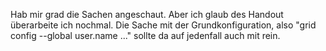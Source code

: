 Hab mir grad die Sachen angeschaut. Aber ich glaub des Handout überarbeite ich nochmal. Die Sache mit der Grundkonfiguration, also "grid config --global user.name ..." sollte da auf jedenfall auch mit rein.
